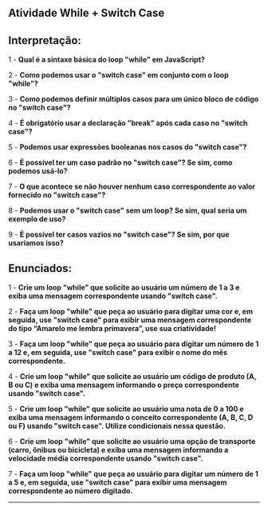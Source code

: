## Atividade While + Switch Case

## Interpretação:

1 - **Qual é a sintaxe básica do loop "while" em JavaScript?**

2 - **Como podemos usar o "switch case" em conjunto com o loop "while"?**

3 - **Como podemos definir múltiplos casos para um único bloco de código no "switch case"?**

4 - **É obrigatório usar a declaração "break" após cada caso no "switch case"?**

5 - **Podemos usar expressões booleanas nos casos do "switch case"?**

6 - **É possível ter um caso padrão no "switch case"? Se sim, como podemos usá-lo?**

7 - **O que acontece se não houver nenhum caso correspondente ao valor fornecido no "switch case"?**

8 - **Podemos usar o "switch case" sem um loop? Se sim, qual seria um exemplo de uso?**

9 - **É possível ter casos vazios no "switch case"? Se sim, por que usaríamos isso?**


## Enunciados:

1 - **Crie um loop "while" que solicite ao usuário um número de 1 a 3 e exiba uma mensagem correspondente usando "switch case".**

2 - **Faça um loop "while" que peça ao usuário para digitar uma cor e, em seguida, use "switch case" para exibir uma mensagem correspondente do tipo “Amarelo me lembra primavera”, use sua criatividade!**

3 - **Faça um loop "while" que peça ao usuário para digitar um número de 1 a 12 e, em seguida, use "switch case" para exibir o nome do mês correspondente.**

4 - **Crie um loop "while" que solicite ao usuário um código de produto (A, B ou C) e exiba uma mensagem informando o preço correspondente usando "switch case".**

5 - **Crie um loop "while" que solicite ao usuário uma nota de 0 a 100 e exiba uma mensagem informando o conceito correspondente (A, B, C, D ou F) usando "switch case". Utilize condicionais nessa questão.**

6 - **Crie um loop "while" que solicite ao usuário uma opção de transporte (carro, ônibus ou bicicleta) e exiba uma mensagem informando a velocidade média correspondente usando "switch case".**

7 - **Faça um loop "while" que peça ao usuário para digitar um número de 1 a 5 e, em seguida, use "switch case" para exibir uma mensagem correspondente ao número digitado.**

---


